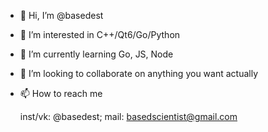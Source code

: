 - 👋 Hi, I’m @basedest
- 👀 I’m interested in C++/Qt6/Go/Python
- 🌱 I’m currently learning Go, JS, Node
- 💞️ I’m looking to collaborate on anything you want actually
- 📫 How to reach me 

  inst/vk: @basedest; mail: basedscientist@gmail.com 

<!---
idk im based af follow me
--->
